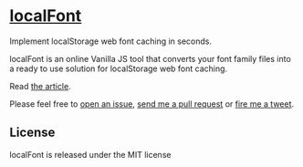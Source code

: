 # [localFont](http://jaicab.com/localFont/)
Implement localStorage web font caching in seconds.

localFont is an online Vanilla JS tool that converts your font family files into a ready to use solution for localStorage web font caching.

Read [the article](http://jaicab.com/2015/03/03/introducing-localfont-a-localstorage-solution/).

Please feel free to [open an issue](https://github.com/jaicab/localFont/issues/new), [send me a pull request](https://github.com/jaicab/localFont/compare/) or [fire me a tweet](https://twitter.com/jaicab_).

## License
localFont is released under the MIT license